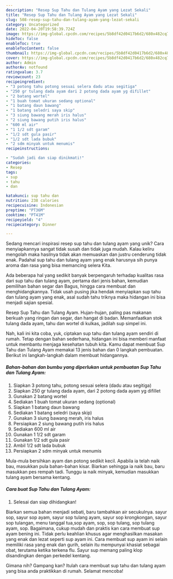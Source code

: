 ```yaml
---
description: "Resep Sup Tahu dan Tulang Ayam yang Lezat Sekali"
title: "Resep Sup Tahu dan Tulang Ayam yang Lezat Sekali"
slug: 508-resep-sup-tahu-dan-tulang-ayam-yang-lezat-sekali
category: Uncategorized
date: 2022-04-20T19:58:39.724Z
image: https://img-global.cpcdn.com/recipes/5b8df42d0417b6d2/680x482cq70/sup-tahu-dan-tulang-ayam-foto-resep-utama.jpg
hideToc: false
enableToc: true
enableTocContent: false
thumbnail: https://img-global.cpcdn.com/recipes/5b8df42d0417b6d2/680x482cq70/sup-tahu-dan-tulang-ayam-foto-resep-utama.jpg
cover: https://img-global.cpcdn.com/recipes/5b8df42d0417b6d2/680x482cq70/sup-tahu-dan-tulang-ayam-foto-resep-utama.jpg
author: Admin
authorAv: notfound
ratingvalue: 3.7
reviewcount: 23
recipeingredient:
- "3 potong tahu potong sesuai selera dadu atau segitiga"
- "250 gr tulang dada ayam dari 2 potong dada ayam yg difillet"
- "2 batang wortel"
- "1 buah tomat ukuran sedang optional"
- "1 batang daun bawang"
- "1 batang seledri saya skip"
- "3 siung bawang merah iris halus"
- "2 siung bawang putih iris halus"
- "600 ml air"
- "1 1/2 sdt garam"
- "1/2 sdt gula pasir"
- "1/2 sdt lada bubuk"
- "2 sdm minyak untuk menumis"
recipeinstructions:

- "Sudah jadi dan siap dinikmati!"
categories:
- Resep
tags:
- sup
- tahu
- dan

katakunci: sup tahu dan 
nutrition: 238 calories
recipecuisine: Indonesian
preptime: "PT36M"
cooktime: "PT41M"
recipeyield: "4"
recipecategory: Dinner

---
```





Sedang mencari inspirasi resep sup tahu dan tulang ayam yang unik? Cara menyiapkannya sangat tidak susah dan tidak juga mudah. Kalau keliru mengolah maka hasilnya tidak akan memuaskan dan justru cenderung tidak enak. Padahal sup tahu dan tulang ayam yang enak harusnya sih punya aroma dan rasa yang bisa memancing selera Kita.





Ada beberapa hal yang sedikit banyak berpengaruh terhadap kualitas rasa dari sup tahu dan tulang ayam, pertama dari jenis bahan, kemudian pemilihan bahan segar dan Bagus, hingga cara membuat dan menghidangkannya. Tidak usah pusing jika hendak menyiapkan sup tahu dan tulang ayam yang enak,      asal sudah tahu triknya maka hidangan ini bisa menjadi sajian spesial.














Resep Sup Tahu dan Tulang Ayam. Hujan-hujan, paling pas makanan berkuah yang ringan dan segar, dan hangat di badan. Memanfaatkan stok tulang dada ayam, tahu dan wortel di kulkas, jadilah sup simpel ini.






Nah, kali ini kita coba, yuk, ciptakan sup tahu dan tulang ayam sendiri di rumah. Tetap dengan bahan sederhana, hidangan ini bisa memberi manfaat untuk membantu menjaga kesehatan tubuh kita. Kamu dapat membuat Sup Tahu dan Tulang Ayam memakai 13 jenis bahan dan 0 langkah pembuatan. Berikut ini langkah-langkah dalam membuat hidangannya.

<!--inarticleads1-->

##### Bahan-bahan dan bumbu yang diperlukan untuk pembuatan Sup Tahu dan Tulang Ayam:

1. Siapkan 3 potong tahu, potong sesuai selera (dadu atau segitiga)
1. Siapkan 250 gr tulang dada ayam, dari 2 potong dada ayam yg difillet
1. Gunakan 2 batang wortel
1. Sediakan 1 buah tomat ukuran sedang (optional)
1. Siapkan 1 batang daun bawang
1. Sediakan 1 batang seledri (saya skip)
1. Gunakan 3 siung bawang merah, iris halus
1. Persiapkan 2 siung bawang putih iris halus
1. Sediakan 600 ml air
1. Gunakan 1 1/2 sdt garam
1. Gunakan 1/2 sdt gula pasir
1. Ambil 1/2 sdt lada bubuk
1. Persiapkan 2 sdm minyak untuk menumis


Mula-mula bersihkan ayam dan potong sedikit kecil. Apabila ia telah naik bau, masukkan pula bahan-bahan kisar. Biarkan sehingga ia naik bau, baru masukkan pes rempah tadi. Tunggu ia naik minyak, kemudian masukkan tulang ayam bersama kentang. 

<!--inarticleads2-->

##### Cara buat Sup Tahu dan Tulang Ayam:


1. Selesai dan siap dihidangkan!

Biarkan semua bahan menjadi sebati, baru tambahkan air secukulnya. sayur sop, sayur sop ayam, sayur sop tulang ayam, sayur sop krongkongan, sayur sop tulangan, menu tanggal tua,sop ayam, sop, sop tulang, sop tulang ayam, sop. Bagaimana, cukup mudah dan praktis kan cara membuat sup ayam bening ini. Tidak perlu keahlian khusus agar menghasilkan masakan yang enak dan lezat seperti sup ayam ini. Cara membuat sup ayam ini selain memiliki rasa yang enak dan gurih, selain itu mempunyai khasiat sebagai obat, terutama ketika terkena flu. Sayur sup memang paling klop disandingkan dengan perkedel kentang. 

Gimana nih? Gampang kan? Itulah cara membuat sup tahu dan tulang ayam yang bisa anda praktikkan di rumah. Selamat mencoba!

